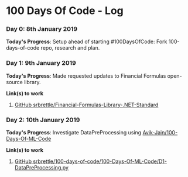 # 100 Days Of Code - Log

### Day 0: 8th January 2019

**Today's Progress**: Setup ahead of starting #100DaysOfCode: Fork 100-days-of-code repo, research and plan.

### Day 1: 9th January 2019

**Today's Progress**: Made requested updates to Financial Formulas open-source library.

**Link(s) to work**
1. [GitHub srbrettle/Financial-Formulas-Library-.NET-Standard](https://github.com/srbrettle/Financial-Formulas-Library-.NET-Standard)

### Day 2: 10th January 2019

**Today's Progress**: Investigate DataPreProcessing using [Avik-Jain/100-Days-Of-ML-Code](https://github.com/Avik-Jain/100-Days-Of-ML-Code/blob/master/Code/Day%201_Data%20PreProcessing.md)

**Link(s) to work**
1. [GitHub srbrettle/100-days-of-code/100-Days-Of-ML-Code/D1-DataPreProcessing.py](https://github.com/srbrettle/100-days-of-code/blob/master/100-Days-Of-ML-Code/D1-DataPreProcessing.py)
